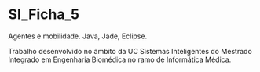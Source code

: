 # SI_Ficha_5
 Agentes e mobilidade.
 Java, Jade, Eclipse.
 
 Trabalho desenvolvido no âmbito da UC Sistemas Inteligentes do Mestrado Integrado em Engenharia Biomédica no ramo de Informática Médica.
